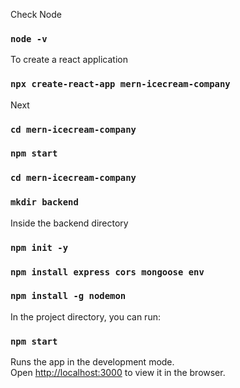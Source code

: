 Check Node
### `node -v`

To create a react application
### `npx create-react-app mern-icecream-company`

Next
### `cd mern-icecream-company`
### `npm start`

### `cd mern-icecream-company`
### `mkdir backend`

Inside the backend directory
### `npm init -y`
### `npm install express cors mongoose env`
### `npm install -g nodemon`

In the project directory, you can run:

### `npm start`

Runs the app in the development mode.<br />
Open [http://localhost:3000](http://localhost:3000) to view it in the browser.
